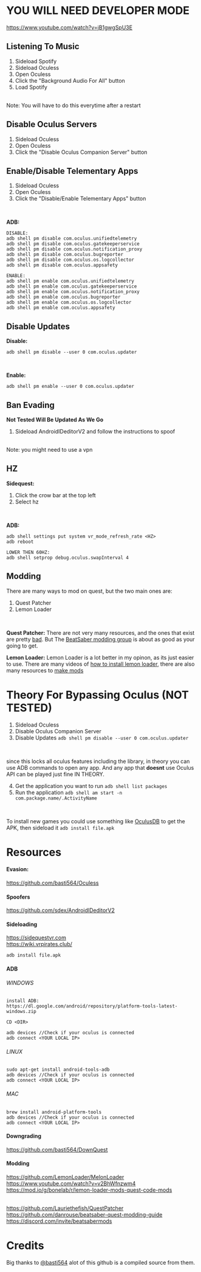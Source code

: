 # YOU WILL NEED DEVELOPER MODE
https://www.youtube.com/watch?v=jB1gwgSpU3E

## Listening To Music
1. Sideload Spotify
2. Sideload Oculess
3. Open Oculess
4. Click the "Background Audio For All" button
5. Load Spotify
<br />
Note: You will have to do this everytime after a restart

## Disable Oculus Servers
1. Sideload Oculess
2. Open Oculess
3. Click the "Disable Oculus Companion Server" button

## Enable/Disable Telementary Apps
1. Sideload Oculess
2. Open Oculess
3. Click the "Disable/Enable Telementary Apps" button
<br />

**ADB:**
```
DISABLE:
adb shell pm disable com.oculus.unifiedtelemetry
adb shell pm disable com.oculus.gatekeeperservice
adb shell pm disable com.oculus.notification_proxy
adb shell pm disable com.oculus.bugreporter
adb shell pm disable com.oculus.os.logcollector
adb shell pm disable com.oculus.appsafety

ENABLE:
adb shell pm enable com.oculus.unifiedtelemetry
adb shell pm enable com.oculus.gatekeeperservice
adb shell pm enable com.oculus.notification_proxy
adb shell pm enable com.oculus.bugreporter
adb shell pm enable com.oculus.os.logcollector
adb shell pm enable com.oculus.appsafety
```

## Disable Updates
**Disable:**
<br />

```
adb shell pm disable --user 0 com.oculus.updater
```
<br />

**Enable:**
```
adb shell pm enable --user 0 com.oculus.updater
```

## Ban Evading
**Not Tested Will Be Updated As We Go**
1. Sideload AndroidIDeditorV2 and follow the instructions to spoof
<br />
Note: you might need to use a vpn

## HZ
**Sidequest:**
1. Click the crow bar at the top left
2. Select hz
<br />

**ADB:**
```
adb shell settings put system vr_mode_refresh_rate <HZ>
adb reboot

LOWER THEN 60HZ:
adb shell setprop debug.oculus.swapInterval 4
```

## Modding
There are many ways to mod on quest, but the two main ones are:
1. Quest Patcher
2. Lemon Loader
<br />

**Quest Patcher:**
There are not very many resources, and the ones that exist are pretty [bad](https://github.com/Lauriethefish). But The [BeatSaber modding group](https://discord.com/invite/beatsabermods) is about as good as your going to get.
<br />

**Lemon Loader:**
Lemon Loader is a lot better in my opinon, as its just easier to use. There are many videos of [how to install lemon loader](https://www.youtube.com/watch?v=v2BhWfnzwm4), there are also many resources to [make mods](https://mod.io/g/bonelab/r/lemon-loader-mods-quest-code-mods)

# Theory For Bypassing Oculus (NOT TESTED)
1. Sideload Oculess
2. Disable Oculus Companion Server
3. Disable Updates ```adb shell pm disable --user 0 com.oculus.updater```
<br />

since this locks all oculus features including the library, in theory you can use ADB commands to open any app. And any app that **doesnt** use Oculus API can be played just fine IN THEORY.

4. Get the application you want to run ```adb shell list packages```
5. Run the application ```adb shell am start -n com.package.name/.ActivityName```
<br />

To install new games you could use something like [OculusDB](https://oculusdb.rui2015.me/) to get the APK, then sideload it ```adb install file.apk```

# Resources
#### Evasion:
https://github.com/basti564/Oculess
#### Spoofers
https://github.com/sdex/AndroidIDeditorV2
#### Sideloading
https://sidequestvr.com <br />
https://wiki.vrpirates.club/
```
adb install file.apk
```
#### ADB
###### WINDOWS
```
install ADB:
https://dl.google.com/android/repository/platform-tools-latest-windows.zip

CD <DIR>

adb devices //Check if your oculus is connected
adb connect <YOUR LOCAL IP>
```
###### LINUX
```
sudo apt-get install android-tools-adb
adb devices //Check if your oculus is connected
adb connect <YOUR LOCAL IP>
```
###### MAC
```
brew install android-platform-tools
adb devices //Check if your oculus is connected
adb connect <YOUR LOCAL IP>
```

#### Downgrading
https://github.com/basti564/DownQuest

#### Modding
https://github.com/LemonLoader/MelonLoader <br />
https://www.youtube.com/watch?v=v2BhWfnzwm4 <br />
https://mod.io/g/bonelab/r/lemon-loader-mods-quest-code-mods <br /> <br />

https://github.com/Lauriethefish/QuestPatcher <br />
https://github.com/danrouse/beatsaber-quest-modding-guide <br />
https://discord.com/invite/beatsabermods

# Credits
Big thanks to [@basti564](https://github.com/basti564) alot of this github is a compiled source from them.
